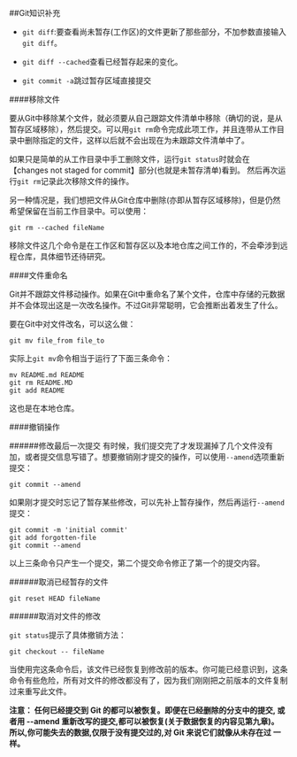 ##Git知识补充

- `git diff`:要查看尚未暂存(工作区)的文件更新了那些部分，不加参数直接输入`git diff`。

- `git diff --cached`查看已经暂存起来的变化。

- `git commit -a`跳过暂存区域直接提交

####移除文件

要从Git中移除某个文件，就必须要从自己跟踪文件清单中移除（确切的说，是从暂存区域移除），然后提交。可以用`git rm`命令完成此项工作，并且连带从工作目录中删除指定的文件，这样以后就不会出现在为未跟踪文件清单中了。

如果只是简单的从工作目录中手工删除文件，运行`git status`时就会在【changes not staged for commit】部分(也就是未暂存清单)看到。 然后再次运行`git rm`记录此次移除文件的操作。

另一种情况是，我们想把文件从Git仓库中删除(亦即从暂存区域移除)，但是仍然希望保留在当前工作目录中。可以使用：

	git rm --cached fileName
	
移除文件这几个命令是在工作区和暂存区以及本地仓库之间工作的，不会牵涉到远程仓库，具体细节还待研究。

####文件重命名

Git并不跟踪文件移动操作。如果在Git中重命名了某个文件，仓库中存储的元数据并不会体现出这是一次改名操作。不过Git非常聪明，它会推断出着发生了什么。

要在Git中对文件改名，可以这么做：

	git mv file_from file_to
	
实际上`git mv`命令相当于运行了下面三条命令：

	mv README.md README
	git rm README.MD
	git add README
	
这也是在本地仓库。

####撤销操作

######修改最后一次提交
有时候，我们提交完了才发现漏掉了几个文件没有加，或者提交信息写错了。想要撤销刚才提交的操作，可以使用`--amend`选项重新提交：

	git commit --amend
	
如果刚才提交时忘记了暂存某些修改，可以先补上暂存操作，然后再运行`--amend`提交：

	git commit -m 'initial commit'
	git add forgotten-file
	git commit --amend

以上三条命令只产生一个提交，第二个提交命令修正了第一个的提交内容。

######取消已经暂存的文件

	git reset HEAD fileName
	
######取消对文件的修改

`git status`提示了具体撤销方法：

	git checkout -- fileName
	
当使用完这条命令后，该文件已经恢复到修改前的版本。你可能已经意识到，这条命令有些危险，所有对文件的修改都没有了，因为我们刚刚把之前版本的文件复制过来重写此文件。

**注意： 
任何已经提交到 Git 的都可以被恢复。即便在已经删除的分支中的提交, 或者用 --amend 重新改写的提交,都可以被恢复(关于数据恢复的内容见第九章)。 所以,你可能失去的数据,仅限于没有提交过的,对 Git 来说它们就像从未存在过 一样。**
